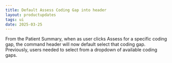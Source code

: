 ```yaml
---
title: Default Assess Coding Gap into header
layout: productupdates
tags: ui
date: 2025-03-25
---
```


From the Patient Summary, when as user clicks Assess for a specific coding gap, the command header will now default select that coding gap. Previously, users needed to select from a dropdown of available coding gaps.